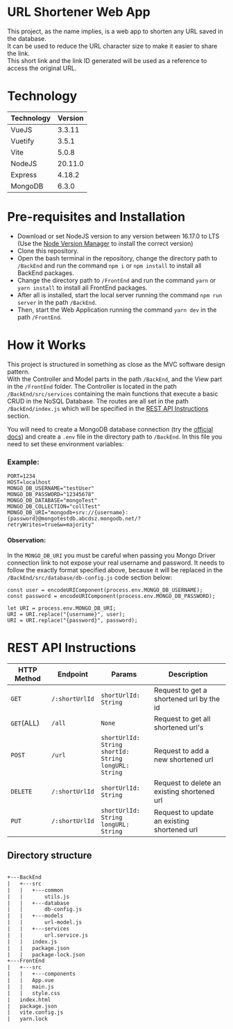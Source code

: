 # URL Shortener Web App

This project, as the name implies, is a web app to shorten any URL saved in the database.<br>
It can be used to reduce the URL character size to make it easier to share the link.<br>
This short link and the link ID generated will be used as a reference to access the original URL.

# Technology

| Technology | Version |
|----------|------|
| VueJS | 3.3.11 |
| Vuetify | 3.5.1 |
| Vite | 5.0.8 |
| NodeJS | 20.11.0 |
| Express | 4.18.2 |
| MongoDB | 6.3.0 |

# Pre-requisites and Installation

 - Download or set NodeJS version to any version between 16.17.0 to LTS (Use the [Node Version Manager](https://github.com/nvm-sh/nvm) to install the correct version)
 - Clone this repository.
 - Open the bash terminal in the repository, change the directory path to `/BackEnd` and run the command `npm i` or `npm install` to install all BackEnd packages.
 - Change the directory path to `/FrontEnd` and run the command `yarn` or `yarn install` to install all FrontEnd packages.
 - After all is installed, start the local server running the command `npm run server` in the path `/BackEnd`.
 - Then, start the Web Application running the command `yarn dev` in the path `/FrontEnd`.

# How it Works

This project is structured in something as close as the MVC software design pattern.<br>
With the Controller and Model parts in the path `/BackEnd`, and the View part in the `/FrontEnd` folder. 
The Controller is located in the path `/BackEnd/src/services` containing the main functions that execute a basic CRUD in the NoSQL Database.
The routes are all set in the path `/BackEnd/index.js` which will be specified in the <a href="#restApi" >REST API Instructions</a> section.

You will need to create a MongoDB database connection (try the [official docs](https://www.mongodb.com/docs/atlas/getting-started/)) and create a `.env` file in the directory path to `/BackEnd`. In this file you need to set these environment variables:

### Example:
    PORT=1234
    HOST=localhost
    MONGO_DB_USERNAME="testUser"
    MONGO_DB_PASSWORD="12345678"
    MONGO_DB_DATABASE="mongoTest"
    MONGO_DB_COLLECTION="collTest"
    MONGO_DB_URI="mongodb+srv://{username}:{password}@mongotestdb.abcdsz.mongodb.net/?retryWrites=true&w=majority"

#### Observation:
In the `MONGO_DB_URI` you must be careful when passing you Mongo Driver connection link to not expose your real username and password.
It needs to follow the exactly format specified above, because it will be replaced in the `/BackEnd/src/database/db-config.js` code section below:

    const user = encodeURIComponent(process.env.MONGO_DB_USERNAME);
    const password = encodeURIComponent(process.env.MONGO_DB_PASSWORD);

    let URI = process.env.MONGO_DB_URI;
    URI = URI.replace("{username}", user);
    URI = URI.replace("{password}", password);


<h1 id="restApi" >REST API Instructions</h1>

| HTTP Method | Endpoint | Params | Description |
|-------------|----------|--------|-------------|
|`GET` | `/:shortUrlId` | `shortUrlId: String` | Request to get a shortened url by the id |
| `GET`(ALL) | `/all` | `None`| Request to get all shortened url's |
| `POST` | `/url` | `shortUrlId: String` <br> `shortId: String` <br> `longURL: String`| Request to add a new shortened url |
| `DELETE` | `/:shortUrlId` | `shortUrlId: String` | Request to delete an existing shortened url |
| `PUT` | `/:shortUrlId` | `shortUrlId: String` <br> `longURL: String` | Request to update an existing shortened url |


## Directory structure
```txt

+---BackEnd
|   +---src
|   |   +---common
|   |       utils.js
|   |   +---database
|   |       db-config.js
|   |   +---models
|   |       url-model.js
|   |   +---services
|   |       url.service.js
|   |   index.js 
|   |   package.json
|   |   package-lock.json
+---FrontEnd
|   +---src
|   |   +---components
|   |   App.vue
|   |   main.js
|   |   style.css
|   index.html
|   package.json
|   vite.config.js
|   yarn.lock

```